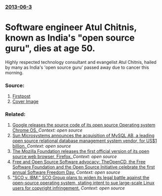 ### [2013-06-3](/news/2013/06/3/index.md)

# Software engineer Atul Chitnis, known as India's "open source guru", dies at age 50. 

Highly respected technology consultant and evangelist Atul Chitnis, hailed by many as India&#039;s &#039;open source guru&#039; passed away due to cancer this morning.


### Source:

1. [Firstpost](http://www.firstpost.com/tech/tech-world-mourns-death-of-open-source-software-guru-atul-chitnis-837705.html)
1. [Cover Image](http://s2.firstpost.in/wp-content/uploads/2013/06/Chitnis.jpg)

### Related:

1. [ Google releases the source code of its open source Operating system Chrome OS. ](/news/2009/11/19/google-releases-the-source-code-of-its-open-source-operating-system-chrome-os.md) _Context: open source_
2. [ Sun Microsystems announces the acquisition of MySQL AB, a leading open source relational database management system vendor, for US$1 billion. ](/news/2008/01/16/sun-microsystems-announces-the-acquisition-of-mysql-ab-a-leading-open-source-relational-database-management-system-vendor-for-us-1-billio.md) _Context: open source_
3. [ The Mozilla Foundation releases the first official version of its open source web browser, Firefox. ](/news/2004/11/8/the-mozilla-foundation-releases-the-first-official-version-of-its-open-source-web-browser-firefox.md) _Context: open source_
4. [ Free and Open Source Software advocacy: TheOpenCD, the Free Software Foundation and the Open Source Initiative celebrate the first annual Software Freedom Day.](/news/2004/08/28/free-and-open-source-software-advocacy-theopencd-the-free-software-foundation-and-the-open-source-initiative-celebrate-the-first-annual-s.md) _Context: open source_
5. [ "SCO v. IBM:" SCO Group plans to widen its legal battle against the open-source operating system, stating intent to sue large-scale Linux users for copyright infringement.](/news/2003/11/18/sco-v-ibm-sco-group-plans-to-widen-its-legal-battle-against-the-open-source-operating-system-stating-intent-to-sue-large-scale-linux-u.md) _Context: open source_
